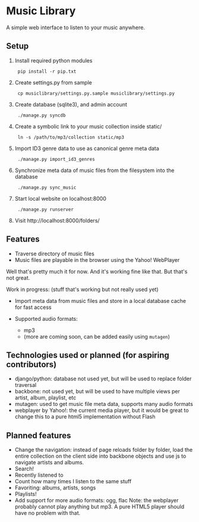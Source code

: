 Music Library
=============
A simple web interface to listen to your music anywhere.


Setup
-----
1. Install required python modules

        pip install -r pip.txt

2. Create settings.py from sample

        cp musiclibrary/settings.py.sample musiclibrary/settings.py

3. Create database (sqlite3), and admin account

        ./manage.py syncdb

4. Create a symbolic link to your music collection inside static/

        ln -s /path/to/mp3/collection static/mp3

5. Import ID3 genre data to use as canonical genre meta data

        ./manage.py import_id3_genres

6. Synchronize meta data of music files from the filesystem into the database

        ./manage.py sync_music

7. Start local website on localhost:8000

        ./manage.py runserver

8. Visit http://localhost:8000/folders/


Features
--------
- Traverse directory of music files
- Music files are playable in the browser using the Yahoo! WebPlayer

Well that's pretty much it for now. And it's working fine like that. But that's not great.

Work in progress: (stuff that's working but not really used yet) 
- Import meta data from music files and store in a local database cache for fast access
- Supported audio formats:

    - mp3
    - (more are coming soon, can be added easily using `mutagen`)


Technologies used or planned (for aspiring contributors)
--------------------------------------------------------
- django/python: database not used yet, but will be used to replace folder traversal
- backbone: not used yet, but will be used to have multiple views per artist, album, playlist, etc
- mutagen: used to get music file meta data, supports many audio formats
- webplayer by Yahoo!: the current media player, but it would be great to change this
  to a pure html5 implementation without Flash


Planned features
----------------
- Change the navigation: instead of page reloads folder by folder, load the entire
  collection on the client side into backbone objects and use js to navigate artists and albums.
- Search!
- Recently listened to
- Count how many times I listen to the same stuff
- Favoriting: albums, artists, songs
- Playlists!
- Add support for more audio formats: ogg, flac
  Note: the webplayer probably cannot play anything but mp3.
  A pure HTML5 player should have no problem with that.